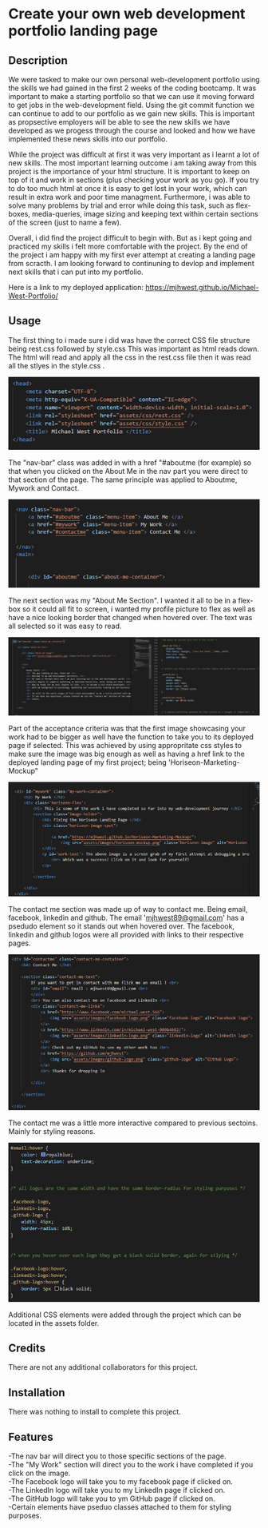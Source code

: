

# Create your own web development portfolio landing page


## Description
We were tasked to make our own personal web-development portfolio using the skills we had gained in the first 2 weeks of the coding bootcamp.
It was important to make a starting portfolio so that we can use it moving forward to get jobs in the web-development field. Using the git commit function we can continue to add to our portfolio as we gain new skills. This is important as propsective employers will be able to see 
the new skills we have developed as we progess through the course and looked and how we have implemented these news skills into our portfolio.

While the project was difficult at first it was very important as i learnt a lot of new skills. The most important learning outcome i am taking away from this project is the importance of your html structure. It is important to keep on top of it and work in sections (plus  checking your work as you go). If you try to do too much html at once it is easy to get lost in your work, which can result in extra work and poor time managment. 
Furthermore, i was able to solve many problems by trial and error while doing this task, such as flex-boxes, media-queries, image sizing and keeping text within certain sections of the screen (just to name a few).

Overall, i did find the project difficult to begin with. But as i kept going and practiced my skills i felt more comfortable with the project. By the end of the project i am happy with my first ever attempt at creating a landing page from scracth. I  am looking forward to continuning to devlop and implement next skills that i can put into my portfolio.  

Here is a link to my deployed application:
https://mjhwest.github.io/Michael-West-Portfolio/


## Usage

The first thing to i made sure i did was have the correct CSS file structure being rest.css followed by style.css 
This was important as html reads down. The html will read and apply all the css in the rest.css file then it was read all the stlyes in the style.css . 

![stylesheet](assets/screenshots/stylesheet.png)

The "nav-bar" class was added in with a href "#aboutme (for example) so that when you clicked on the About Me in the nav part you were direct to that section of the page. The same principle was applied to Aboutme, Mywork and Contact. 

![navbar](assets/screenshots/navbar.png)

The next section was my "About Me Section". I wanted it all to be in a flex-box so it could all fit to screen, i wanted my profile picture to flex as well as have a nice looking border that changed when hovered over. The text was all selected so it was easy to read. 

![aboutme](assets/screenshots/aboutme.png)

Part of the acceptance criteria was that the first image showcasing your work had to be bigger as well have the function to take you to its deployed page if selected. This was achieved by using appropritate css styles to make sure the image was big enough as well as having a href link to the deployed landing page of my first project; being 'Horiseon-Marketing-Mockup"

![mywork](assets/screenshots/mywork.png)

The contact me section was made up of way to contact me. Being email, facebook, linkedin and github. The email 'mjhwest89@gmail.com'
has a psedudo element so it stands out when hovered over. The facebook, linkedin and github logos were all provided with links to their respective pages. 

![contactme](assets/screenshots/contactme.png)

The contact me was a little  more interactive compared to previous sectoins. Mainly for styling reasons.  

![contactcss](assets/screenshots/contactcss.png)

Additional CSS elements were added through the project which can be located in the assets folder. 



## Credits
There are not any additional collaborators for this project. 


## Installation
There was nothing to install to complete this project. 


## Features
-The nav bar will direct you to those specific sections of the page. <br>
-The "My Work" section will direct you to the work i have completed if you click on the image. <br>
-The Facebook logo will take you to my facebook page if clicked on.<br>
-The LinkedIn logo will take you to my LinkedIn page if clicked on. <br>
-The GitHub logo will take you to ym GitHub page if clicked on. <br>
-Certain elements have pseduo classes attached to them for styling purposes. <br>

